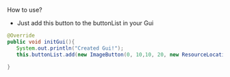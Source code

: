 How to use?
- Just add this button to the buttonList in your Gui
 ```java
 @Override
 public void initGui(){
    System.out.println("Created Gui!");
    this.buttonList.add(new ImageButton(0, 10,10, 20, new ResourceLocation("client/icons/uricon.png"));
    
 }
 ```
